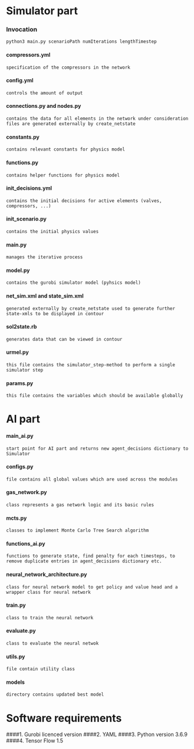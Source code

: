 # Simulator part
### Invocation
    python3 main.py scenarioPath numIterations lengthTimestep

#### compressors.yml
    specification of the compressors in the network

#### config.yml
    controls the amount of output

#### connections.py and nodes.py
    contains the data for all elements in the network under consideration
    files are generated externally by create_netstate

#### constants.py
    contains relevant constants for physics model

#### functions.py
    contains helper functions for physics model

#### init_decisions.yml
    contains the initial decisions for active elements (valves, compressors, ...)

#### init_scenario.py
    contains the initial physics values

#### main.py
    manages the iterative process

#### model.py
    contains the gurobi simulator model (pyhsics model)

#### net_sim.xml and state_sim.xml
    generated externally by create_netstate used to generate further state-xmls to be displayed in contour

#### sol2state.rb
    generates data that can be viewed in contour

#### urmel.py
    this file contains the simulator_step-method to perform a single simulator step

#### params.py
    this file contains the variables which should be available globally

# AI part

#### main_ai.py
    start point for AI part and returns new agent_decisions dictionary to Simulator

#### configs.py
    file contains all global values which are used across the modules

#### gas_network.py
    class represents a gas network logic and its basic rules

#### mcts.py
    classes to implement Monte Carlo Tree Search algorithm

#### functions_ai.py
    functions to generate state, find penalty for each timesteps, to remove duplicate entries in agent_decisions dictionary etc.

#### neural_network_architecture.py
    class for neural network model to get policy and value head and a wrapper class for neural network

#### train.py
    class to train the neural network

#### evaluate.py
    class to evaluate the neural netwok

#### utils.py
    file contain utility class

#### models
    directory contains updated best model

# Software requirements

####1. Gurobi licenced version
####2. YAML
####3. Python version 3.6.9
####4. Tensor Flow 1.5

